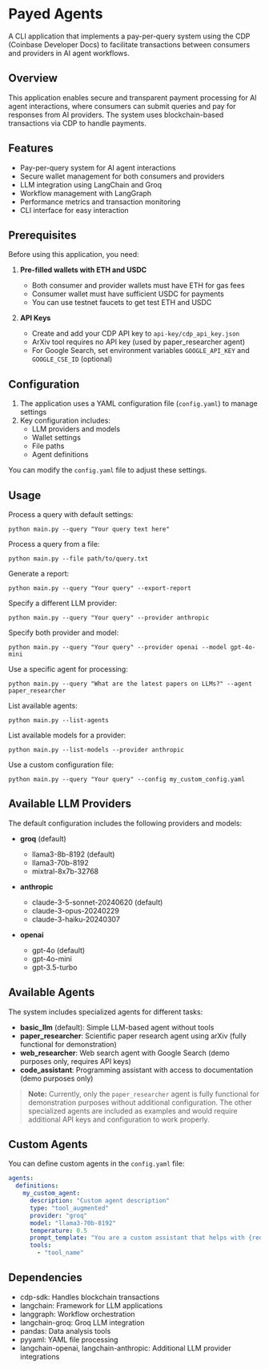 # Payed Agents

A CLI application that implements a pay-per-query system using the CDP (Coinbase Developer Docs) to facilitate transactions between consumers and providers in AI agent workflows.

## Overview

This application enables secure and transparent payment processing for AI agent interactions, where consumers can submit queries and pay for responses from AI providers. The system uses blockchain-based transactions via CDP to handle payments.

## Features

- Pay-per-query system for AI agent interactions
- Secure wallet management for both consumers and providers
- LLM integration using LangChain and Groq
- Workflow management with LangGraph
- Performance metrics and transaction monitoring
- CLI interface for easy interaction

## Prerequisites

Before using this application, you need:

1. **Pre-filled wallets with ETH and USDC**
   - Both consumer and provider wallets must have ETH for gas fees
   - Consumer wallet must have sufficient USDC for payments
   - You can use testnet faucets to get test ETH and USDC

2. **API Keys**
   - Create and add your CDP API key to `api-key/cdp_api_key.json`
   - ArXiv tool requires no API key (used by paper_researcher agent)
   - For Google Search, set environment variables `GOOGLE_API_KEY` and `GOOGLE_CSE_ID` (optional)

## Configuration

1. The application uses a YAML configuration file (`config.yaml`) to manage settings
2. Key configuration includes:
   - LLM providers and models
   - Wallet settings
   - File paths
   - Agent definitions

You can modify the `config.yaml` file to adjust these settings.

## Usage

Process a query with default settings:
```
python main.py --query "Your query text here"
```

Process a query from a file:
```
python main.py --file path/to/query.txt
```

Generate a report:
```
python main.py --query "Your query" --export-report
```

Specify a different LLM provider:
```
python main.py --query "Your query" --provider anthropic
```

Specify both provider and model:
```
python main.py --query "Your query" --provider openai --model gpt-4o-mini
```

Use a specific agent for processing:
```
python main.py --query "What are the latest papers on LLMs?" --agent paper_researcher
```

List available agents:
```
python main.py --list-agents
```

List available models for a provider:
```
python main.py --list-models --provider anthropic
```

Use a custom configuration file:
```
python main.py --query "Your query" --config my_custom_config.yaml
```

## Available LLM Providers

The default configuration includes the following providers and models:

- **groq** (default)
  - llama3-8b-8192 (default)
  - llama3-70b-8192
  - mixtral-8x7b-32768

- **anthropic**
  - claude-3-5-sonnet-20240620 (default)
  - claude-3-opus-20240229
  - claude-3-haiku-20240307

- **openai**
  - gpt-4o (default)
  - gpt-4o-mini
  - gpt-3.5-turbo

## Available Agents

The system includes specialized agents for different tasks:

- **basic_llm** (default): Simple LLM-based agent without tools
- **paper_researcher**: Scientific paper research agent using arXiv (fully functional for demonstration)
- **web_researcher**: Web search agent with Google Search (demo purposes only, requires API keys)
- **code_assistant**: Programming assistant with access to documentation (demo purposes only)

> **Note:** Currently, only the `paper_researcher` agent is fully functional for demonstration purposes without additional configuration. The other specialized agents are included as examples and would require additional API keys and configuration to work properly.

## Custom Agents

You can define custom agents in the `config.yaml` file:

```yaml
agents:
  definitions:
    my_custom_agent:
      description: "Custom agent description"
      type: "tool_augmented"
      provider: "groq"
      model: "llama3-70b-8192"
      temperature: 0.5
      prompt_template: "You are a custom assistant that helps with {request}."
      tools:
        - "tool_name"
```

## Dependencies

- cdp-sdk: Handles blockchain transactions
- langchain: Framework for LLM applications
- langgraph: Workflow orchestration
- langchain-groq: Groq LLM integration
- pandas: Data analysis tools
- pyyaml: YAML file processing
- langchain-openai, langchain-anthropic: Additional LLM provider integrations



